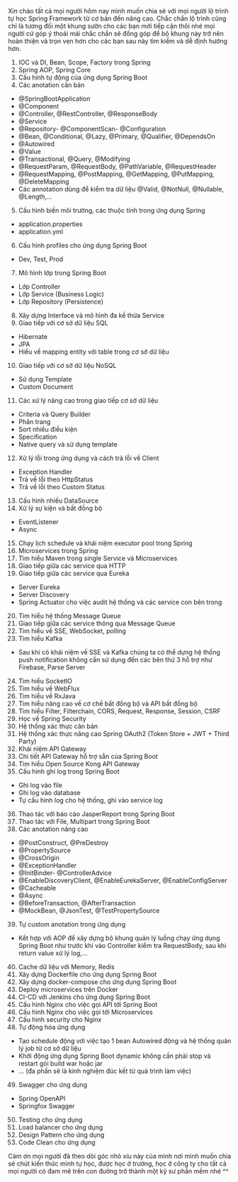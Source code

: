 Xin chào tất cả mọi người hôm nay mình muốn chia sẻ với mọi người lộ trình tự học Spring Framework từ cơ bản đến nâng cao. Chắc chắn lộ trình cũng chỉ là tương đối một khung sườn cho các bạn mới tiếp cận thôi nhé mọi người cứ góp ý thoải mái chắc chắn sẽ đống góp để bộ khung này trở nên hoàn thiện và trọn vẹn hơn cho các bạn sau này tìm kiếm và dễ định hướng hơn.

1. IOC và DI, Bean, Scope, Factory trong Spring
2. Spring AOP, Spring Core
3. Cấu hình tự động của ứng dụng Spring Boot
4. Các anotation căn bản
- @SpringBootApplication
- @Component
- @Controller, @RestController, @ResponseBody
- @Service
- @Repository- @ComponentScan- @Configuration
- @Bean, @Conditional, @Lazy, @Primary, @Qualifier, @DependsOn
- @Autowired
- @Value
- @Transactional, @Query, @Modifying
- @RequestParam, @RequestBody, @PathVariable, @RequestHeader
- @RequestMapping, @PostMapping, @GetMapping, @PutMapping, @DeleteMapping
- Các annotation dùng để kiểm tra dữ liệu @Valid, @NotNull, @Nullable, @Length,...
5. Cấu hình biến môi trường, các thuộc tính trong ứng dụng Spring
- application.properties
- application.yml
6. Cấu hình profiles cho ứng dụng Spring Boot
- Dev, Test, Prod
7. Mô hình lớp trong Spring Boot
- Lớp Controller
- Lớp Service (Business Logic)
- Lớp Repository (Persistence)
8. Xây dựng Interface và mô hình đa kế thừa Service
9. Giao tiếp với cơ sở dữ liệu SQL
- Hibernate
- JPA
- Hiểu về mapping entity với table trong cơ sở dữ liệu
10. Giao tiếp với cơ sở dữ liệu NoSQL
- Sử dụng Template
- Custom Document
11. Các xử lý nâng cao trong giao tiếp cơ sở dữ liệu
- Criteria và Query Builder
- Phân trang
- Sort nhiều điều kiện
- Specification
- Native query và sử dụng template
12. Xử lý lỗi trong ứng dụng và cách trả lỗi về Client
- Exception Handler
- Trả về lỗi theo HttpStatus
- Trả về lỗi theo Custom Status
13. Cấu hình nhiều DataSource
14. Xử lý sự kiện và bất đồng bộ
- EventListener
- Async
15. Chạy lịch schedule và khái niệm executor pool trong Spring
16. Microservices trong Spring
17. Tìm hiểu Maven trong single Service và Microservices
18. Giao tiếp giữa các service qua HTTP
19. Giao tiếp giữa các service qua Eureka
- Server Eureka
- Server Discovery
- Spring Actuator cho việc audit hệ thống và các service con bên trong
20. Tìm hiểu hệ thống Message Queue
21. Giao tiếp giữa các service thông qua Message Queue
22. Tìm hiểu về SSE, WebSocket, polling
23. Tìm hiểu Kafka
- Sau khi có khái niệm về SSE và Kafka chúng ta có thể dựng hệ thống push notification không cần sử dụng đến các bên thứ 3 hỗ trợ như Firebase, Parse Server
24. Tìm hiểu SocketIO
25. Tìm hiểu về WebFlux
26. Tìm hiểu về RxJava
27. Tìm hiểu nâng cao về cơ chế bất đồng bộ và API bất đồng bộ
28. Tìm hiểu Filter, Filterchain, CORS, Request, Response, Session, CSRF
29. Học về Spring Security
30. Hệ thống xác thực căn bản
31. Hệ thống xác thực nâng cao Spring OAuth2 (Token Store + JWT + Third Party)
32. Khái niệm API Gateway
33. Chi tiết API Gateway hỗ trợ sẵn của Spring Boot
34. Tìm hiểu Open Source Kong API Gateway
35. Cấu hình ghi log trong Spring Boot
- Ghi log vào file
- Ghi log vào database
- Tự cấu hình log cho hệ thống, ghi vào service log
36. Thao tác với báo cáo JasperReport trong Spring Boot
37. Thao tác với File, Multipart trong Spring Boot
38. Các anotation nâng cao
- @PostConstruct, @PreDestroy
- @PropertySource
- @CrossOrigin
- @ExceptionHandler
- @InitBinder- @ControllerAdvice
- @EnableDiscoveryClient, @EnableEurekaServer, @EnableConfigServer
- @Cacheable
- @Async
- @BeforeTransaction, @AfterTransaction
- @MockBean, @JsonTest, @TestPropertySource
39. Tự custom anotation trong ứng dụng
- Kết hợp với AOP để xây dựng bộ khung quản lý luồng chạy ứng dụng Spring Boot như trước khi vào Controller kiểm tra RequestBody, sau khi return value xử lý log,...
40. Cache dữ liệu với Memory, Redis
41. Xây dựng Dockerfile cho ứng dụng Spring Boot
42. Xây dựng docker-compose cho ứng dụng Spring Boot
43. Deploy microservices trên Docker
44. CI-CD với Jenkins cho ứng dụng Spring Boot
45. Cấu hình Nginx cho việc gọi API tới Spring Boot
46. Cấu hình Nginx cho việc gọi tới Microservices
47. Cấu hình security cho Nginx
48. Tự động hóa ứng dụng
- Tạo schedule động với việc tạo 1 bean Autowired động và hệ thống quản lý job từ cơ sở dữ liệu
- Khởi động ứng dụng Spring Boot dynamic không cần phải stop và restart gói build war hoặc jar
- ... (đa phần sẽ là kinh nghiệm đúc kết từ quá trình làm việc)
49. Swagger cho ứng dụng
- Spring OpenAPI
- Springfox Swagger
50. Testing cho ứng dụng
51. Load balancer cho ứng dụng
52. Design Pattern cho ứng dụng
53. Code Clean cho ứng dụng

Cảm ơn mọi người đã theo dõi góc nhỏ xíu này của mình nơi mình muốn chia sẻ chút kiến thức mình tự học, được học ở trường, học ở công ty cho tất cả mọi người có đam mê trên con đường trở thành một kỹ sư phần mềm nhé ^^
